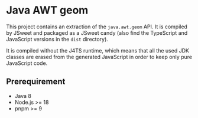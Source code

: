 # Java AWT geom

This project contains an extraction of the ``java.awt.geom`` API. It is compiled by JSweet and packaged as a JSweet candy (also find the TypeScript and JavaScript versions in the ``dist`` directory).

It is compiled without the J4TS runtime, which means that all the used JDK classes are erased from the generated JavaScript in order to keep only pure JavaScript code.
 
## Prerequirement

- Java 8
- Node.js >= 18
- pnpm >= 9
